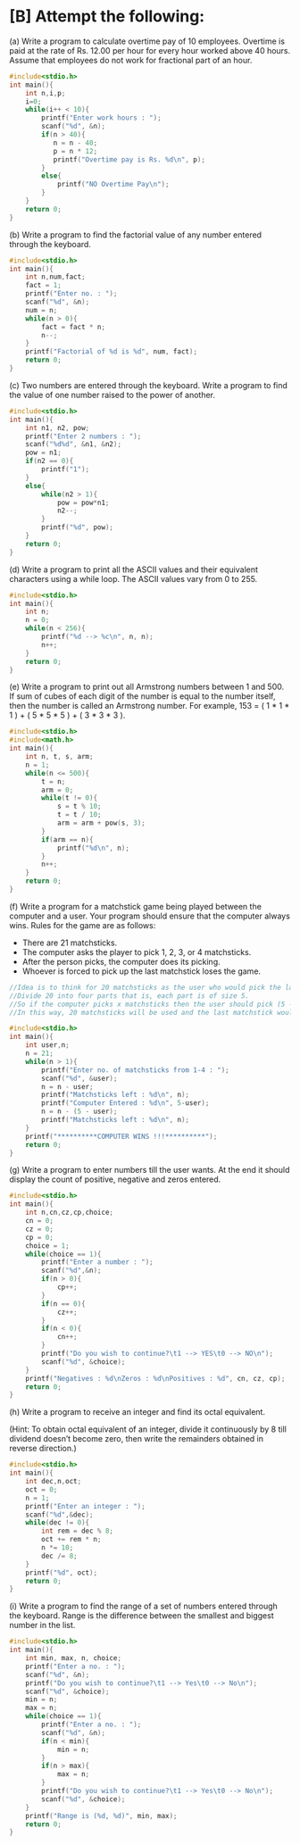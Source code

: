# [B] Attempt the following:

(a) Write a program to calculate overtime pay of 10 employees. Overtime is paid at the rate of Rs. 12.00 per hour for every hour worked above 40 hours. Assume that employees do not work for fractional part of an hour.

````c
#include<stdio.h>
int main(){
    int n,i,p;
    i=0;
    while(i++ < 10){
        printf("Enter work hours : ");
        scanf("%d", &n);
        if(n > 40){
           n = n - 40;
           p = n * 12;
           printf("Overtime pay is Rs. %d\n", p);
        }
        else{
            printf("NO Overtime Pay\n");
        }
    }
    return 0;
}
````

(b) Write a program to find the factorial value of any number entered through the keyboard.

````c
#include<stdio.h>
int main(){
    int n,num,fact;
    fact = 1;
    printf("Enter no. : ");
    scanf("%d", &n);
    num = n;
    while(n > 0){
        fact = fact * n;
        n--;
    }
    printf("Factorial of %d is %d", num, fact);
    return 0;
}
````

(c) Two numbers are entered through the keyboard. Write a program to find the value of one number raised to the power of another.

````c
#include<stdio.h>
int main(){
    int n1, n2, pow;
    printf("Enter 2 numbers : ");
    scanf("%d%d", &n1, &n2);
    pow = n1;
    if(n2 == 0){
        printf("1");
    }
    else{
        while(n2 > 1){
            pow = pow*n1;
            n2--;
        }
        printf("%d", pow);
    }
    return 0;
}
````

(d) Write a program to print all the ASCII values and their equivalent characters using a while loop. The ASCII values vary from 0 to 255.

````c
#include<stdio.h>
int main(){
    int n;
    n = 0;
    while(n < 256){
        printf("%d --> %c\n", n, n);
        n++;
    }
    return 0;
}
````

(e) Write a program to print out all Armstrong numbers between 1 and 500. If sum of cubes of each digit of the number is equal to the number itself, then the number is called an Armstrong number. For example, 153 = ( 1 * 1 * 1 ) + ( 5 * 5 * 5 ) + ( 3 * 3 * 3 ).

````c
#include<stdio.h>
#include<math.h>
int main(){
    int n, t, s, arm;
    n = 1;
    while(n <= 500){
        t = n;
        arm = 0;
        while(t != 0){
            s = t % 10;
            t = t / 10;
            arm = arm + pow(s, 3);
        }
        if(arm == n){
            printf("%d\n", n);
        }
        n++;
    }
    return 0;
}
````

(f) Write a program for a matchstick game being played between the computer and a user. Your program should ensure that the computer always wins. Rules for the game are as follows:

<ul>
    <li>There are 21 matchsticks.</li>
    <li>The computer asks the player to pick 1, 2, 3, or 4 matchsticks.</li>
    <li>After the person picks, the computer does its picking.</li>
    <li>Whoever is forced to pick up the last matchstick loses the game.</li>
</ul>

````c
//Idea is to think for 20 matchsticks as the user who would pick the last one will lose the game.
//Divide 20 into four parts that is, each part is of size 5.
//So if the computer picks x matchsticks then the user should pick (5 - x) matchsticks and should proceed in the same way.
//In this way, 20 matchsticks will be used and the last matchstick would be picked by the computer.

#include<stdio.h>
int main(){
    int user,n;
    n = 21;
    while(n > 1){
        printf("Enter no. of matchsticks from 1-4 : ");
        scanf("%d", &user);
        n = n - user;
        printf("Matchsticks left : %d\n", n);
        printf("Computer Entered : %d\n", 5-user);
        n = n - (5 - user);
        printf("Matchsticks left : %d\n", n);
    }
    printf("**********COMPUTER WINS !!!**********");
    return 0;
}
````

(g) Write a program to enter numbers till the user wants. At the end it should display the count of positive, negative and zeros entered.

````c
#include<stdio.h>
int main(){
    int n,cn,cz,cp,choice;
    cn = 0;
    cz = 0;
    cp = 0;
    choice = 1;
    while(choice == 1){
        printf("Enter a number : ");
        scanf("%d",&n);
        if(n > 0){
            cp++;
        }
        if(n == 0){
            cz++;
        }
        if(n < 0){
            cn++;
        }
        printf("Do you wish to continue?\t1 --> YES\t0 --> NO\n");
        scanf("%d", &choice);
    }
    printf("Negatives : %d\nZeros : %d\nPositives : %d", cn, cz, cp);
    return 0;
}
````

(h) Write a program to receive an integer and find its octal equivalent.

(Hint: To obtain octal equivalent of an integer, divide it continuously by 8 till dividend doesn’t become zero, then write the remainders obtained in reverse direction.)

````c
#include<stdio.h>
int main(){
    int dec,n,oct;
    oct = 0;
    n = 1;
    printf("Enter an integer : ");
    scanf("%d",&dec);
    while(dec != 0){
        int rem = dec % 8;
        oct += rem * n;
        n *= 10;
        dec /= 8;
    }
    printf("%d", oct);
    return 0;
}

````

(i) Write a program to find the range of a set of numbers entered through the keyboard. Range is the difference between the smallest and biggest number in the list.

````c
#include<stdio.h>
int main(){
    int min, max, n, choice;
    printf("Enter a no. : ");
    scanf("%d", &n);
    printf("Do you wish to continue?\t1 --> Yes\t0 --> No\n");
    scanf("%d", &choice);
    min = n;
    max = n;
    while(choice == 1){
        printf("Enter a no. : ");
        scanf("%d", &n);
        if(n < min){
            min = n;
        }
        if(n > max){
            max = n;
        }
        printf("Do you wish to continue?\t1 --> Yes\t0 --> No\n");
        scanf("%d", &choice);
    }
    printf("Range is (%d, %d)", min, max);
    return 0;
}
````

